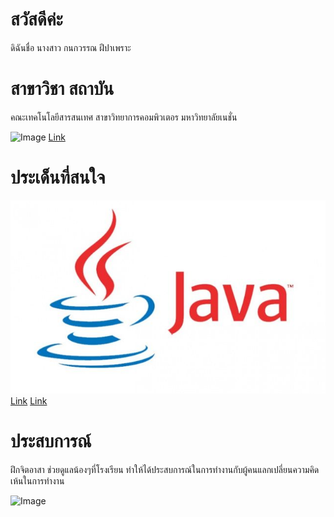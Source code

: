 # สวัสดีค่ะ 
ดิฉันชื่อ นางสาว กนกวรรณ ฝีปาเพราะ
# สาขาวิชา สถาบัน
คณะเทคโนโลยีสารสนเทศ สาขาวิทยาการคอมพิวเตอร มหาวิทยาลัยเนชั่น

![Image](https://raw.githubusercontent.com/thaiall/programming-page/master/Nation_University_Logo.png)
[Link](http://www.nation.ac.th/)

# ประเด็นที่สนใจ

![Image](https://raw.githubusercontent.com/kanokwanfpp/One/master/java-logo.jpg)
[Link](http://marcuscode.com/lang/java)
[Link](https://www.krui3.com/content/knowledge-of-java/)

# ประสบการณ์
ฝึกจิตอาสา ช่วยดูแลน้องๆที่โรงเรียน ทำให้ได้ประสบการณ์ในการทำงานกับผู้คนแลกเปลี่ยนความคิดเห้นในการทำงาน

![Image]()
